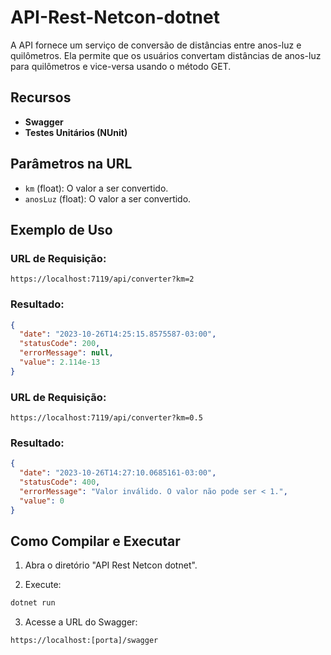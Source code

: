 # API-Rest-Netcon-dotnet

A API fornece um serviço de conversão de distâncias entre anos-luz e quilômetros. Ela permite que os usuários convertam distâncias de anos-luz para quilômetros e vice-versa usando o método GET.

## Recursos

- **Swagger**
- **Testes Unitários (NUnit)**

## Parâmetros na URL

- `km` (float): O valor a ser convertido.
- `anosLuz` (float): O valor a ser convertido.

## Exemplo de Uso

### URL de Requisição:

```
https://localhost:7119/api/converter?km=2
```

### Resultado:

```json
{
  "date": "2023-10-26T14:25:15.8575587-03:00",
  "statusCode": 200,
  "errorMessage": null,
  "value": 2.114e-13
}
```

### URL de Requisição:

```
https://localhost:7119/api/converter?km=0.5
```

### Resultado:

```json
{
  "date": "2023-10-26T14:27:10.0685161-03:00",
  "statusCode": 400,
  "errorMessage": "Valor inválido. O valor não pode ser < 1.",
  "value": 0
}
```

## Como Compilar e Executar

1. Abra o diretório "API Rest Netcon dotnet".

2. Execute:

```bash
dotnet run
```

3. Acesse a URL do Swagger:

```bash
https://localhost:[porta]/swagger
```
